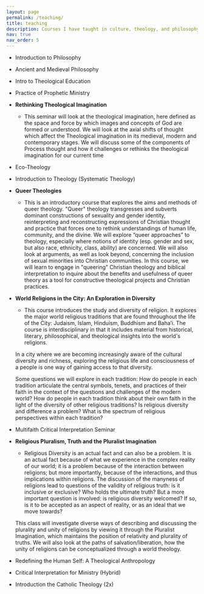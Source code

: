 ```yaml
---
layout: page
permalink: /teaching/
title: teaching
description: Courses I have taught in culture, theology, and philosophy
nav: true
nav_order: 5
---
```


- Introduction to Philosophy
- Ancient and Medieval Philosophy
- Intro to Theological Education
- Practice of Prophetic Ministry
- __Rethinking Theological Imagination__
    - This seminar will look at the theological imagination, here defined as the space and force by which images and concepts of God are formed or understood. We will look at the axial shifts of thought which affect the Theological imagination in its medieval, modern and contemporary stages. We will discuss some of the components of Process thought and how it challenges or rethinks the theological imagination for our current time
- Eco-Theology
- Introduction to Theology (Systematic Theology)
- __Queer Theologies__
    - This is an introductory course that explores the aims and methods of queer theology. "Queer" theology transgresses and subverts dominant constructions of sexuality and gender identity, reinterpreting and reconstructing expressions of Christian thought and practice that forces one to rethink understandings of human life, community, and the divine.  We will explore “queer approaches” to theology, especially where notions of identity (esp. gender and sex, but also race, ethnicity, class, ability) are concerned. We will also look at arguments, as well as look beyond, concerning the inclusion of sexual minorities into Christian communities. In this course, we will learn to engage in "queering" Christian theology and biblical interpretation to inquire about the benefits and usefulness of queer theory as a tool for constructive theological projects and Christian practices.
- __World Religions in the City: An Exploration in Diversity__
    - This course introduces the study and diversity of religion. It explores the major world religious traditions that are found throughout the life of the City: Judaism, Islam, Hinduism, Buddhism and Baha’i. The course is interdisciplinary in that it includes material from historical, literary, philosophical, and theological insights into the world's religions.

    In a city where we are becoming increasingly aware of the cultural diversity and richness, exploring the religious life and consciousness of a people is one way of gaining access to that diversity. 

    Some questions we will explore in each tradition: How do people in each tradition articulate the central symbols, tenets, and practices of their faith in the context of the questions and challenges of the modern world? How do people in each tradition think about their own faith in the light of the diversity of other religious traditions? Is religious diversity and difference a problem? What is the spectrum of religious perspectives within each tradition?

- Multifaith Critical Interpretation Seminar
- __Religious Pluralism, Truth and the Pluralist Imagination__
    - Religious Diversity is an actual fact and can also be a problem.  It is an actual fact because of what we experience in the complex reality of our world; it is a problem because of the interaction between religions; but more importantly, because of the interactions, and thus implications within religions.  The discussion of the manyness of religions lead to questions of the validity of religious truth: is it inclusive or exclusive? Who holds the ultimate truth?  But a more important question is involved: is religious diversity welcomed?  If so, is it to be accepted as an aspect of reality, or as an ideal that we move towards?
    
    This class will investigate diverse ways of describing and discussing the plurality and unity of religions by viewing it through the Pluralist Imagination, which maintains the position of relativity and plurality of truths.  We will also look at the paths of salvation/liberation, how the unity of religions can be conceptualized through a world theology.

- Redefining the Human Self: A Theological Anthropology
- Critical Interpretation for Ministry (Hybrid)
- Introduction the Catholic Theology (2x)
